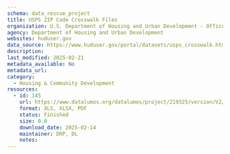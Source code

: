 ```yaml
---
schema: data_rescue_project 
title: USPS ZIP Code Crosswalk Files
organization: U.S. Department of Housing and Urban Development - Office of Policy Development and Research
agency: Department of Housing and Urban Development
websites: huduser.gov
data_source: https://www.huduser.gov/portal/datasets/usps_crosswalk.html
description: 
last_modified: 2025-02-21
metadata_available: No
metadata_url: 
category:
  - Housing & Community Development 
resources:
  - id: 145
    url: https://www.datalumos.org/datalumos/project/219325/version/V2/view
    format: XLS, XLSX, PDF
    status: Finished
    size: 0.0
    download_date: 2025-02-14
    maintainer: DRP, DL
    notes: 
---
```

